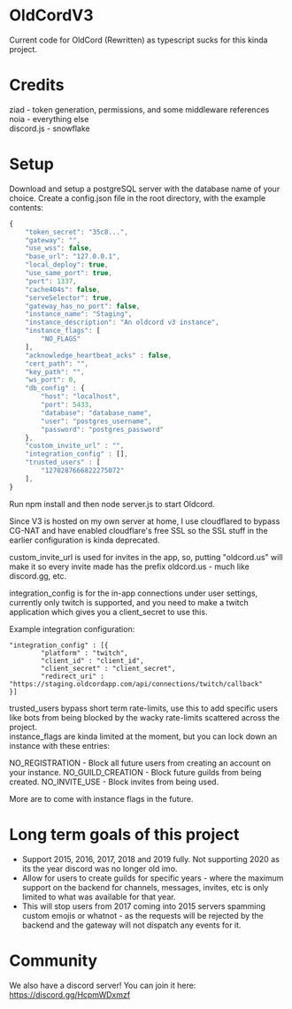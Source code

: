 # OldCordV3
Current code for OldCord (Rewritten) as typescript sucks for this kinda project.

# Credits
ziad - token generation, permissions, and some middleware references <br>
noia - everything else <br>
discord.js - snowflake <br>

# Setup
Download and setup a postgreSQL server with the database name of your choice.
Create a config.json file in the root directory, with the example contents:

```js
{
    "token_secret": "35c8...",
    "gateway": "",
    "use_wss": false,
    "base_url": "127.0.0.1",
    "local_deploy": true,
    "use_same_port": true,
    "port": 1337,
    "cache404s": false,
    "serveSelector": true,
    "gateway_has_no_port": false,
    "instance_name": "Staging",
    "instance_description": "An oldcord v3 instance",
    "instance_flags": [
        "NO_FLAGS"
    ],
    "acknowledge_heartbeat_acks" : false,
    "cert_path": "",
    "key_path": "",
    "ws_port": 0,
    "db_config" : {
        "host": "localhost",
        "port": 5433,
        "database": "database_name",
        "user": "postgres_username",
        "password": "postgres_password"
    },
    "custom_invite_url" : "",
    "integration_config" : [],
    "trusted_users" : [
        "1270287666822275072"
    ],
}
```
Run npm install and then node server.js to start Oldcord.

Since V3 is hosted on my own server at home, I use cloudflared to bypass CG-NAT and have enabled cloudflare's free SSL so the SSL stuff in the earlier configuration is kinda deprecated.

custom_invite_url is used for invites in the app, so, putting "oldcord.us" will make it so every invite made has the prefix oldcord.us - much like discord.gg, etc.

integration_config is for the in-app connections under user settings, currently only twitch is supported, and you need to make a twitch application which gives you a client_secret to use this.

Example integration configuration:
```
"integration_config" : [{
        "platform" : "twitch",
        "client_id" : "client_id",
        "client_secret" : "client_secret",
        "redirect_uri" : "https://staging.oldcordapp.com/api/connections/twitch/callback"
}]
```

trusted_users bypass short term rate-limits, use this to add specific users like bots from being blocked by the wacky rate-limits scattered across the project. <br>
instance_flags are kinda limited at the moment, but you can lock down an instance with these entries:

NO_REGISTRATION - Block all future users from creating an account on your instance.
NO_GUILD_CREATION - Block future guilds from being created.
NO_INVITE_USE - Block invites from being used.

More are to come with instance flags in the future. 

# Long term goals of this project
- Support 2015, 2016, 2017, 2018 and 2019 fully. Not supporting 2020 as its the year discord was no longer old imo.
- Allow for users to create guilds for specific years - where the maximum support on the backend for channels, messages, invites, etc is only limited to what was available for that year.
- This will stop users from 2017 coming into 2015 servers spamming custom emojis or whatnot - as the requests will be rejected by the backend and the gateway will not dispatch any events for it.

# Community
We also have a discord server! You can join it here: https://discord.gg/HcpmWDxmzf
